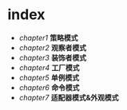 # index
+ _chapter1_ **策略模式**
+ _chapter2_ **观察者模式**
+ _chapter3_ **装饰者模式**
+ _chapter4_ **工厂模式**
+ _chapter5_ **单例模式**
+ _chapter6_ **命令模式**
+ _chapter7_ **适配器模式&外观模式**